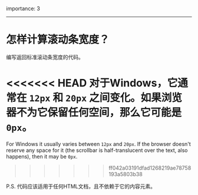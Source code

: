importance: 3

---

# 怎样计算滚动条宽度？

编写返回标准滚动条宽度的代码。

<<<<<<< HEAD
对于Windows，它通常在 `12px` 和 `20px` 之间变化。如果浏览器不为它保留任何空间，那么它可能是 `0px`。
=======
For Windows it usually varies between `12px` and `20px`. If the browser doesn't reserve any space for it (the scrollbar is half-translucent over the text, also happens), then it may be `0px`.
>>>>>>> ff042a03191dfad1268219ae78758193a5803b38

P.S. 代码应该适用于任何HTML文档，且不依赖于它的内容元素。
